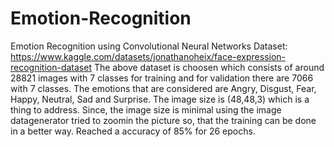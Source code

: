 # Emotion-Recognition
Emotion Recognition using Convolutional Neural Networks
Dataset: https://www.kaggle.com/datasets/jonathanoheix/face-expression-recognition-dataset
The above dataset is choosen which consists of around 28821 images with 7 classes for training and for validation there are 7066 with 7 classes. 
The emotions that are considered are Angry, Disgust, Fear, Happy, Neutral, Sad and Surprise.
The image size is (48,48,3) which is a thing to address.
Since, the image size is minimal using the image datagenerator tried to zoomin the picture so, that the training can be done in a better way.
Reached a accuracy of 85% for 26 epochs.
